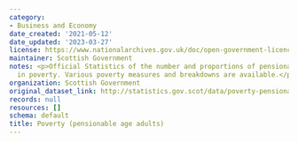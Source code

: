 ```yaml
---
category:
- Business and Economy
date_created: '2021-05-12'
date_updated: '2023-03-27'
license: https://www.nationalarchives.gov.uk/doc/open-government-licence/version/3/
maintainer: Scottish Government
notes: <p>Official Statistics of the number and proportions of pensionable age adults
  in poverty. Various poverty measures and breakdowns are available.</p>
organization: Scottish Government
original_dataset_link: http://statistics.gov.scot/data/poverty-pensionable-age-adults
records: null
resources: []
schema: default
title: Poverty (pensionable age adults)
---
```

